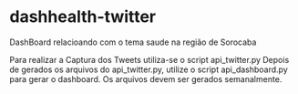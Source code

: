 # dashhealth-twitter
DashBoard relacioando com o tema saude na região de Sorocaba


Para realizar a Captura dos Tweets utiliza-se o script api_twitter.py
Depois de gerados os arquivos do api_twitter.py, utilize o script api_dashboard.py para gerar o dashboard.
Os arquivos devem ser gerados semanalmente.
